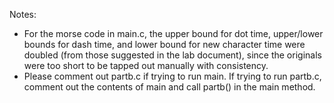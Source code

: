 Notes:

- For the morse code in main.c, the upper bound for dot time, upper/lower bounds for dash time,
  and lower bound for new character time were doubled (from those suggested in the lab document),
  since the originals were too short to be tapped out manually with consistency.
- Please comment out partb.c if trying to run main. If trying to run partb.c, comment out the
  contents of main and call partb() in the main method.
